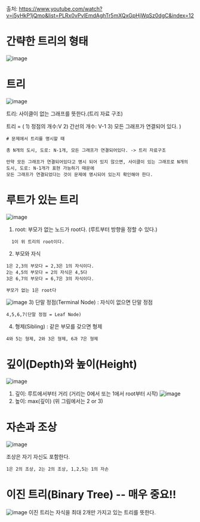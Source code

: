 출처: https://www.youtube.com/watch?v=i5yHkP1jQmo&list=PLRx0vPvlEmdAghTr5mXQxGpHjWqSz0dgC&index=12
# 간략한 트리의 형태
![image](https://user-images.githubusercontent.com/87055456/139835202-e019036f-4bc3-49b6-b154-f7e7f3eec2d2.png)

# 트리
![image](https://user-images.githubusercontent.com/87055456/139833434-b1108420-f91c-4f81-9527-c99b661cb84a.png)

트리: 사이클이 없는 그래프를 뜻한다.(트리 자료 구조)  

트리 = ( 1) 정점의 개수:V 2) 간선의 개수: V-1 3) 모든 그래프가 연결되어 있다. )  
```
# 문제에서 트리를 명시할 때

총 N개의 도시, 도로: N-1개, 모든 그래프가 연결되어있다. -> 트리 자료구조

만약 모든 그래프가 연결되어있다고 명시 되어 있지 않으면, 사이클이 있는 그래프로 N개의 도시, 도로: N-1개가 표현 가능하기 때문에
모든 그래프가 연결되었다는 것이 문제에 명시되어 있는지 확인해야 한다.
```

# 루트가 있는 트리

![image](https://user-images.githubusercontent.com/87055456/139833390-9ec9b2a5-5bd1-45e2-9cc3-1687cbac3907.png)


1) root: 부모가 없는 노드가 root다. (루트부터 방향을 정할 수 있다.)
```
  1이 위 트리의 root이다.   
```
2) 부모와 자식
```
1은 2,3의 부모다 = 2,3은 1의 자식이다.
2는 4,5의 부모다 = 2의 자식은 4,5다
3은 6,7의 부모다 = 6,7은 3의 자식이다.

부모가 없는 1은 root다
```
![image](https://user-images.githubusercontent.com/87055456/139833920-6d44a724-df02-49c3-a8df-0ef0290a0bcf.png)
3) 단말 정점(Terminal Node) : 자식이 없으면 단말 정점
```
4,5,6,7(단말 정점 = Leaf Node)
```
4) 형제(Sibling) : 같은 부모를 갖으면 형제
```
4와 5는 형제, 2와 3은 형제, 6과 7은 형제 
```

# 깊이(Depth)와 높이(Height)
![image](https://user-images.githubusercontent.com/87055456/139834399-31e638dc-5e36-4061-aff8-669dcc247317.png)
1) 깊이: 루트에서부터 거리 (거리는 0에서 또는 1에서 root부터 시작)
![image](https://user-images.githubusercontent.com/87055456/139834430-80e707f3-5ddb-488f-8fee-c31b534cf259.png)
2) 높이: max(깊이) (위 그림에서는 2 or 3)

# 자손과 조상
![image](https://user-images.githubusercontent.com/87055456/139834664-d1f3e6d3-8000-418b-833c-d61e8b29f990.png)

조상은 자기 자신도 포함한다.
```
1은 2의 조상, 2는 2의 조상, 1,2,5는 1의 자손
```
# 이진 트리(Binary Tree) -- 매우 중요!!
![image](https://user-images.githubusercontent.com/87055456/139834931-45c2fc58-e9ac-4fdd-ac9b-2d43c09e711c.png)
이진 트리는 자식을 최대 2개만 가지고 있는 트리를 뜻한다.  

